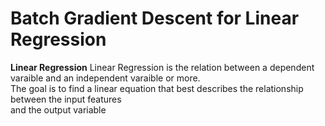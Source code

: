 
# Batch Gradient Descent for Linear Regression

**Linear Regression** 
Linear Regression is the relation between a dependent varaible and an independent varaible or more.\
The goal is to find a linear equation that best describes the relationship between the input features \
and the output variable 
